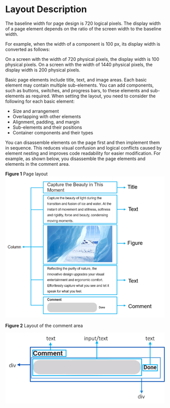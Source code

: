 # Layout Description<a name="EN-US_TOPIC_0000001063230905"></a>

The baseline width for page design is 720 logical pixels. The display width of a page element depends on the ratio of the screen width to the baseline width.

For example, when the width of a component is 100 px, its display width is converted as follows:

On a screen with the width of 720 physical pixels, the display width is 100 physical pixels. On a screen with the width of 1440 physical pixels, the display width is 200 physical pixels.

Basic page elements include title, text, and image areas. Each basic element may contain multiple sub-elements. You can add components, such as buttons, switches, and progress bars, to these elements and sub-elements as required. When setting the layout, you need to consider the following for each basic element:

-   Size and arrangement
-   Overlapping with other elements
-   Alignment, padding, and margin
-   Sub-elements and their positions
-   Container components and their types

You can disassemble elements on the page first and then implement them in sequence. This reduces visual confusion and logical conflicts caused by element nesting and improves code readability for easier modification. For example, as shown below, you disassemble the page elements and elements in the comment area.

**Figure  1**  Page layout<a name="fig11335192315417"></a>  
![](figures/page-layout.png "page-layout")

**Figure  2**  Layout of the comment area<a name="fig186911810182717"></a>  


![](figures/figures3.png)

